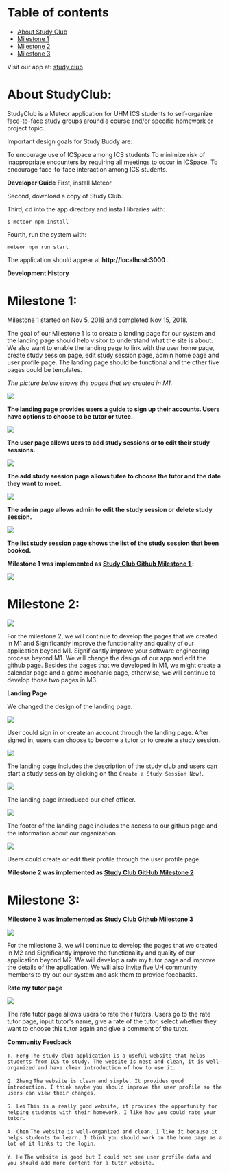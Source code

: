 # Table of contents

* [About Study Club](#about-studyclub)
* [Milestone 1](#milestone-1)
* [Milestone 2](#milestone-2)
* [Milestone 3](#milestone-3)


Visit our app at: <a href='http://studyclub2.meteorapp.com/'>study club</a>



# About StudyClub:

StudyClub is a Meteor application for UHM ICS students to self-organize face-to-face study groups around a course and/or specific homework or project topic.


Important design goals for Study Buddy are:

To encourage use of ICSpace among ICS students
To minimize risk of inappropriate encounters by requiring all meetings to occur in ICSpace.
To encourage face-to-face interaction among ICS students.

**Developer Guide**
First, install Meteor.

Second, download a copy of Study Club.

Third, cd into the app directory and install libraries with:

`$ meteor npm install`

Fourth, run the system with:

`meteor npm run start`

The application should appear at **http://localhost:3000** .

**Development History**

# Milestone 1:

Milestone 1 started on Nov 5, 2018 and completed Nov 15, 2018.

The goal of our Milestone 1 is to create a landing page for our system and the landing page should help visitor to understand what the site is about. We also want to enable the landing page to link with the user home page, create study session page, edit study session page, admin home page and user profile page. The landing page should be functional and the other five pages could be templates.

_The picture below shows the pages that we created in M1._ 


<img class="ui floated image" src="../image/LandingPage.png">



**The landing page provides users a guide to sign up their accounts. Users have options to choose to be tutor or tutee.**

<img class="ui floated image" src="../image/UserPage.png">


**The user page allows uers to add study sessions or to edit their study sessions.**


<img class="ui floated image" src="../image/AddStudySession.png">


**The add study session page allows tutee to choose the tutor and the date they want to meet.**




<img class="ui floated image" src="../image/AdminPage.png">


**The admin page allows admin to edit the study session or delete study session.**


<img class="ui floated image" src="../image/ListStudySession.png">


**The list study session page shows the list of the study session that been booked.**

**Milestone 1 was implemented as <a href='https://github.com/studyclub2018/studyclub2018.github.io/projects/3'>Study Club Github Milestone 1 </a>:**


<img class="ui floated image" src="../image/M1.png">




# Milestone 2:



<img class="ui floated image" src="../image/M2.png">



For the milestone 2, we will continue to develop the pages that we created in M1 and Significantly improve the functionality and quality of our application beyond M1. Significantly improve your software engineering process beyond M1. We will change the design of our app and edit the github page. Besides the pages that we developed in M1, we might create a calendar page and a game mechanic page, otherwise, we will continue to develop those two pages in M3.


**Landing Page**

We changed the design of the landing page.


<img class="ui floated image" src="../image/LandingPage1.png">


User could sign in or create an account through the landing page. After signed in, users can choose to become a tutor or to create a study session.


<img class="ui floated image" src="../image/LandingPage4.png">


The landing page includes the description of the study club and users can start a study session by clicking on the `Create a Study Session Now!`.


<img class="ui floated image" src="../image/LandingPage3.png">


The landing page introduced our chef officer.


<img class="ui floated image" src="../image/LandingPage5.png">


The footer of the landing page includes the access to our github page and the information about our organization.


<image class="ui floated image" src="../image/UserProfile.png">


Users could create or edit their profile through the user profile page.




**Milestone 2 was implemented as <a href='https://github.com/studyclub2018/studyclub2018.github.io/projects/4'>Study Club GitHub Milestone 2 </a>**




# Milestone 3:


**Milestone 3 was implemented as <a href='https://github.com/studyclub2018/studyclub2018.github.io/projects/5'>Study Club Github Milestone 3 </a>**



<img class="ui floated image" src="../image/M3.png">



For the milestone 3, we will continue to develop the pages that we created in M2 and Significantly improve the functionality and quality of our application beyond M2. We will develop a rate my tutor page and improve the details of the application. We will also invite five UH community members to try out our system and ask them to provide feedbacks. 





**Rate my tutor page**


<img class="ui floated image" src="../image/RateTutor.png">

The rate tutor page allows users to rate their tutors. Users go to the rate tutor page, input tutor's name, give a rate of the tutor, select whether they want to choose this tutor again and give a comment of the tutor. 



**Community Feedback**

`T. Feng`
`The study club application is a useful website that helps students from ICS to study. The website is nest and clean, it is well-organized and have clear introduction of how to use it. `



`Q. Zhang`
`The website is clean and simple. It provides good introduction. I think maybe you should improve the user profile so the users can view their changes.`




`S. Lei`
`This is a really good website, it provides the opportunity for helping students with their homework. I like how you could rate your tutor.`



`A. Chen`
`The website is well-organized and clean. I like it because it helps students to learn. I think you should work on the home page as a lot of it links to the login.`



`Y. He`
`The website is good but I could not see user profile data and you should add more content for a tutor website.`
 

